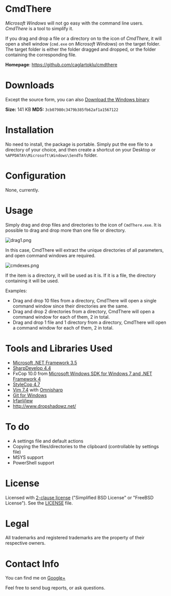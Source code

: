 # CmdThere
*Microsoft Windows* will not go easy with the command line users.
*CmdThere* is a tool to simplify it.

If you drag and drop a file or a directory on to the icon of *CmdThere*,
it will open a shell window (`cmd.exe` on *Microsoft Windows*)
on the target folder. The target folder is either the folder dragged and dropped,
or the folder containing the corresponding file.

**Homepage**: https://github.com/caglartoklu/cmdthere


# Downloads
Except the source form, you can also
[Download the Windows binary](http://ubuntuone.com/7ftSiVMm3cNhzACnbWPjW2)

**Size:** 141 KB
**MD5:** `3cb07980c3479b385fb62af1a1567122`


# Installation
No need to install, the package is portable.
Simply put the exe file to a directory of your choice,
and then create a shortcut on your Desktop or
`%APPDATA%\Microsoft\Windows\SendTo` folder.


# Configuration
None, currently.


# Usage
Simply drag and drop files and directories to the icon of `CmdThere.exe`.
It is possible to drag and drop more than one file or directory.

![drag1.png](https://raw.github.com/caglartoklu/cmdthere/master/CmdThere/img/drag1.png)

In this case, CmdThere will extract the unique directories of all parameters,
and open command windows are required.

![cmdexes.png](https://raw.github.com/caglartoklu/cmdthere/master/CmdThere/img/cmdexes.png)

If the item is a directory, it will be used as it is.
If it is a file, the directory containing it will be used.

Examples:

- Drag and drop 10 files from a directory, CmdThere will open a single
  command window since their directories are the same.
- Drag and drop 2 directories from a directory, CmdThere will open a
  command window for each of them, 2 in total.
- Drag and drop 1 file and 1 directory from a directory, CmdThere will open a
  command window for each of them, 2 in total.


# Tools and Libraries Used
- [Microsoft .NET Framework 3.5](http://www.microsoft.com/en-us/download/details.aspx?id=22)
- [SharpDevelop 4.4](https://github.com/icsharpcode/SharpDevelop)
- FxCop 10.0 from [Microsoft Windows SDK for Windows 7 and .NET Framework 4](http://www.microsoft.com/en-us/download/details.aspx?id=8279)
- [StyleCop 4.7](https://stylecop.codeplex.com/)
- [Vim 7.4](http://www.vim.org) with [Omnisharp](https://github.com/nosami/Omnisharp)
- [Git for Windows](http://msysgit.github.io/)
- [IrfanView](http://www.irfanview.com/)
- http://www.dropshadowz.net/



# To do
- A settings file and default actions
- Copying the files/directories to the clipboard (controllable by settings file)
- MSYS support
- PowerShell support


# License

Licensed with
[2-clause license](https://en.wikipedia.org/wiki/BSD_licenses#2-clause_license_.28.22Simplified_BSD_License.22_or_.22FreeBSD_License.22.29)
("Simplified BSD License" or "FreeBSD License").
See the
[LICENSE](https://github.com/caglartoklu/cmdthere/blob/master/LICENSE) file.


# Legal

All trademarks and registered trademarks are the property of their respective owners.


# Contact Info
You can find me on
[Google+](https://plus.google.com/108566243864924912767/posts)

Feel free to send bug reports, or ask questions.

